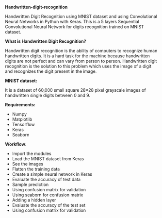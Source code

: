 **Handwritten-digit-recognition**

Handwritten Digit Recognition using MNIST dataset and using Convolutional Neural Networks in Python with Keras. This is a 5 layers Sequential Convolutional Neural Network for digits recognition trained on MNIST dataset. 

**What is Handwritten Digit Recognition?**

Handwritten digit recognition is the ability of computers to recognize human handwritten digits. It is a hard task for the machine because handwritten digits are not perfect and can vary from person to person. Handwritten digit recognition is the solution to this problem which uses the image of a digit and recognizes the digit present in the image.

**MNIST dataset:**

It is a dataset of 60,000 small square 28×28 pixel grayscale images of handwritten single digits between 0 and 9.


**Requirements:**
* Numpy
* Matplotlib
* Tensorflow
* Keras
* Seaborn

**Workflow:**

* Import the modules
* Load the MNIST dataset from Keras
* See the images
* Flatten the training data
* Create a simple neural network in Keras
* Evaluate the accuracy of test data
* Sample prediction
* Using confusion matrix for validation
* Using seaborn for confusion matrix
* Adding a hidden layer
* Evaluate the accuracy of the test set
* Using confusion matrix for validation




